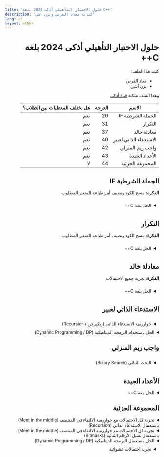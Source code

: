 ```yaml
---
title: 'حلول الاختبار التأهيلي أذكى 2024 بلغة C++'
description: 'كتابة معاذ القرني ويزن آشي'
lang: ar
layout: athka
---
```

<div dir="auto">
  
 # حلول الاختبار التأهيلي أذكى 2024 بلغة C++


كتب هذا الملف:
- معاذ القرني
- يزن آشي

وهذا الملف ملكية [قناة أذكى](https://t.me/MawhibaNOPAI)


| الاسم            | الدرجة   | هل تختلف المعطيات بين الطلاب؟  |
|-----------------|-------|------------------------|
|  الجملة الشرطية  IF  | 20    | نعم                     |
| التكرار           | 31     | نعم                    |
|  معادلة خالد       | 37     | نعم                    |
|  الاستدعاء الذاتي لعبير | 40    | نعم                    |
|  واجب ريم المنزلي   | 42    | نعم                    |
|  الأعداد الجيدة      | 43    | نعم                    |
|  المجموعة الجزئية    | 44    | لا                    |

##  الجملة الشرطية IF 
**الفكرة:** ننسخ الكود ونضيف أمر طباعة للمتغير المطلوب
<details style="padding: 10px">
  <summary>الحل بلغة С++</summary>

```c++
#include <iostream>
using namespace std;
int main()
{
  int x = 11;
  int y = 29;
  int z;

  if (x % 2 != 0) {
    if (x > y) {
        z = 0;
    } else {
        z = 1;
    }
  } else {
    if (x > y) {
        z = 2;
    } else {
        z = 3;
    }
  }
  cout << z; // أضفنا أمر الطباعة
}
```

</details> 

## التكرار
**الفكرة:** ننسخ الكود ونضيف أمر طباعة للمتغير المطلوب

<details style="padding: 10px">
  <summary>الحل بلغة C++</summary>

```c++
#include <iostream>
using namespace std;
int main()
{
  int r = 0;    
  for (int i = 0; i < 100; i++) {
  	r = (277 * r + 241) % 433;
  }
  cout << r; // أضفنا أمر الطباعة
}
```
  
</details>

##  معادلة خالد 
**الفكرة:** تجربة جميع الاحتمالات


<details style="padding: 10px">
  <summary>الحل بلغة C++</summary>

```c++
#include <iostream>
using namespace std;

const int P = 35171; // معطيات المسألة
const int A = 24636; // معطيات المسألة

int main()
{
    for (long long x = 1; x <= 1000000; x++)
    {
        if (x * A % P == 1)
        {
            cout << x;
            break;
        }
    }
}
```
  
</details>

##  الاستدعاء الذاتي لعبير 

<details style="padding: 10px">
  <summary>خوارزمية الاستدعاء الذاتي (ريكيرجن / Recursion)</summary>

**الفكرة:** تطبيق العطيات بتحويل المسألة إلى دالة ثم استدعائها كل مرة، وتذكر النتائج السابقة (memoization)

  
<details style="padding: 10px">
  <summary>الحل بلغة C++</summary>

```c++
#include <iostream>
using namespace std;

const int N = 257; // اكتب الرقم المطلوب
const int MOD = 193; // اكتب الرقم بعد باقي القسمة

int memo[N+1];
int rec(int i)
{
    if (memo[i] != -1)
        return memo[i];
    return memo[i] = (rec(i-3) + rec(i-2) * rec(i-1)) % MOD;
}

int main()
{
    memset(memo, -1, sizeof memo);
    memo[1] = 1;
    memo[2] = 2;
    memo[3] = 3;
    cout << rec(N);
}
```
  
</details>

</details>


<details>
  <summary>الحل باستخدام البرمجة الديناميكية (Dynamic Programming / DP)</summary>
  <b>الفكرة: تطبيق المعادلة كما هي</b>

```c++
#include <iostream>
using namespace std;

const int N = 257; // اكتب الرقم المطلوب
const int MOD = 193; // اكتب الرقم بعد باقي القسمة

int dp[N+1];

int main()
{
    dp[1] = 1;
    dp[2] = 2;
    dp[3] = 3;
    for (int i = 4; i <= N; i++)
        dp[i] = (dp[i-3] + dp[i-2] * dp[i-1]) % MOD;
    cout << dp[N];
}
```
  
</details>

##  واجب ريم المنزلي


<details style="padding: 10px">
  <summary>البحث الثنائي (Binary Search)</summary>

**الفكرة:** وجود حد أعلى للإجابة (نسميه $أ$) وحد أعلى للإجابة (نسميه $ب$)، ثم نختار عدد في المنتصف $\frac{ب + أ}{2}$، ونغير الحد الأدنى والأعلى بناءً على نتيجة الدالة لهذا الرقم.

**ملاحظة:** يمكن تطبيق هذه الفكرة يدويًا باستعمال الحاسبة أو برامج الرسم البياني دون الحاجة لكتابة برنامج
<details style="padding: 10px">
  <summary>الحل بلغة C++</summary>

```c++
#include <bits/stdc++.h>
using namespace std;

const long double Y = 482.15385787945286;
const long double PREC = 1e-4;

#define f(x) (x+exp(x/100))

int main()
{
    long double l = 1, r = 10000;
    while (abs(l - r) > PREC)
    {
        long double mid = (l + r) / 2;
        if (f(mid) <= Y)
            l = mid;
        else
            r = mid - PREC;
    }
    cout << fixed << setprecision(4) << l;
}
```

  </details>
</details>

##  الأعداد الجيدة 

<details>
  <summary>الحل بلغة C++</summary>

```c++
#include <bits/stdc++.h>
using namespace std;

const int L = 207418; // نضع هنا قيم المعطيات 
const int R = 691140; // نضع هنا قيم المعطيات 

bool isgood(int xx)
{
    string x = to_string(xx);
    int a=x[0]-'0';
    int b=x[1]-'0';
    int c=x[2]-'0';
    int d=x[3]-'0';
    int e=x[4]-'0';
    int f=x[5]-'0';
    return (a*c+d*f) == (a+b)*e-f;
}

int main()
{
    int sol = 0;
    for (int i = L; i <= R; i++)
        sol += isgood(i);
    cout << sol;
}
```
  
</details>




##  المجموعة الجزئية 


<details>
  <summary>تجربة كل الاحتمالات مع خوارزمية الالتقاء في المنتصف (Meet in the middle) باستعمال الاستدعاء الذاتي (Recursion)</summary>

**الفكرة:** بما أن عدد الاحتمالات عالي جدًا ($= 2^{40} = 10^{12}$ 1 ترليون)، واللغات في المتوسط تنجز ($= 10^8$ 100 مليون) عملية في الثانية، يعني أن البرنامج لو جرب كل الاحتمالات سيستغرق حوالي ساعتين ونصف!

**الاختصار:** نقسم مجموعة الأعداد إلى نصفين، ونجرب جميع الاحتمالات في كل نصف، ثم نجرب كل احتمالات الدمج ونستعمل البحث الثنائي للاختصار الإضافي
                
```c++
#include <bits/stdc++.h>
#define ll long long

using namespace std;

const int a[] = {1697976, 1970865, 1481237, 1583430, 
1537387, 1270113, 1184765, 1668778, 1857442, 1658671, 
1349846, 1399258, 1636211, 1887763, 1659794, 1277974, 
1438563, 1645195, 1161182, 1991079, 1295942, 1848458, 
1932683, 1759741, 1394766, 1267867, 1664286, 1176904, 
1125246, 1210594, 1950651, 1638457, 1927068, 1619366, 
1299311, 1490221, 1090433, 1678885, 1753003, 1347600};
const int C = 46342470;

vector<ll> sum, sum2;
const int n=40;

void rec(int idx, ll sum, int lim, vector<ll> &su)
{
    if (idx == lim) {
        su.push_back(sum);
        return;
    }
    rec(idx+1, sum+a[idx], lim, su);
    rec(idx+1, sum, lim, su);
}

int main()
{
    rec(0, 0, n/2, sum);
    rec(n/2, 0, n, sum2);
    
    sort(sum2.begin(), sum2.end());
    
    ll sol = 0;
    for (ll v1 : sum) {
        ll xx = *(upper_bound(sum2.begin(), sum2.end(), C-v1)-1);
        sol = max(sol, v1+xx);
    }
    cout << sol;
}
```
	
</details>


<details>
  <summary>تجربة كل الاحتمالات مع خوارزمية الالتقاء في المنتصف (Meet in the middle) باستعمال تمثيل الأرقام الثنائية (Bitmasks)</summary>

```c++
#include <bits/stdc++.h>
#define ll long long

using namespace std;

const int a[] = {1697976, 1970865, 1481237, 1583430, 
1537387, 1270113, 1184765, 1668778, 1857442, 1658671, 
1349846, 1399258, 1636211, 1887763, 1659794, 1277974, 
1438563, 1645195, 1161182, 1991079, 1295942, 1848458, 
1932683, 1759741, 1394766, 1267867, 1664286, 1176904, 
1125246, 1210594, 1950651, 1638457, 1927068, 1619366, 
1299311, 1490221, 1090433, 1678885, 1753003, 1347600};
const int C = 46342470;

vector<ll> sum, sum2;
const int n=40;

int main()
{   
    const int half = n / 2;
    for (int i = 0; i < (1 << half); i++)
    {
        ll s = 0;
        for (int j = 0; j < half; j++)
        {
            if (i & (1 << j))
                s += a[j];
        }
        sum.push_back(s);
    }
    
    for (int i = 1; i < (1 << half); i++)
    {
        ll s = 0;
        for (int j = half; j < n; j++)
        {
            if (i & (1 << (j - half)))
                s += a[j];
        }
        sum2.push_back(s);
    }
    
    sort(sum2.begin(), sum2.end());
    
    ll sol = 0;
    for (ll v1 : sum) {
        ll xx = *(upper_bound(sum2.begin(), sum2.end(), x-v1)-1);
        sol = max(sol, v1+xx);
    }
    cout << sol;
}
```

</details>
 
<details>
  <summary>الحل باستعمال البرمجة الديناميكية (Dynamic Programming / DP)</summary>

```c++
#include <bits/stdc++.h>
using namespace std;

int a[] = {1697976, 1970865, 1481237, 1583430, 
1537387, 1270113, 1184765, 1668778, 1857442, 1658671, 
1349846, 1399258, 1636211, 1887763, 1659794, 1277974, 
1438563, 1645195, 1161182, 1991079, 1295942, 1848458, 
1932683, 1759741, 1394766, 1267867, 1664286, 1176904, 
1125246, 1210594, 1950651, 1638457, 1927068, 1619366, 
1299311, 1490221, 1090433, 1678885, 1753003, 1347600};
const int C = 46342470;

const int N = 5e7; // أكبر قيمة ممكنة
int dp[N];

int main()
{
    dp[0] = 1;
    for (int i = 1; i <= 40; i++) {
        for (int j = N - 1; j > 0; j--) {
            if (j >= a[i]) {
                dp[j] |= dp[j - a[i]];
            }
        }
    }
    int result = 0;
    for (int i = 1; i <= C; i++)
    {
        if (dp[i])
            result = i;
    }
    cout << result;
}
```
        
  </details>

  
<details style="padding: 10px">
   <summary>تجربة احتمالات عشوائية</summary>

   <b>ملاحظة: هذه الفكرة قد تطبع أرقام خاطئة، لأنها تعتمد على العشوائية، لكن كل ما زادت عدد المحاولات زادت الدقة، وهي غالبًا تطبع نتائج صحيحة</b>
  
```c++
#include <bits/stdc++.h>
using namespace std;

int a[] = {1697976, 1970865, 1481237, 1583430, 
1537387, 1270113, 1184765, 1668778, 1857442, 1658671, 
1349846, 1399258, 1636211, 1887763, 1659794, 1277974, 
1438563, 1645195, 1161182, 1991079, 1295942, 1848458, 
1932683, 1759741, 1394766, 1267867, 1664286, 1176904, 
1125246, 1210594, 1950651, 1638457, 1927068, 1619366, 
1299311, 1490221, 1090433, 1678885, 1753003, 1347600};
const int C = 46342470;
const int TRIES = 1e5; // عدد المحاولات، 100 ألف محاولة

int main()
{
    int result = 0;
    for (int i=0; i <= TRIES; i++)
    {
        random_shuffle(a, a+n);
        int cur=0;
        for (auto c : v)
        {
            if (cur+c > C)
            {
                result = max(cur,result);
                break;
            }
            cur += c;
        }
    }
    cout << result;
}
```
        
</details>

</div>
